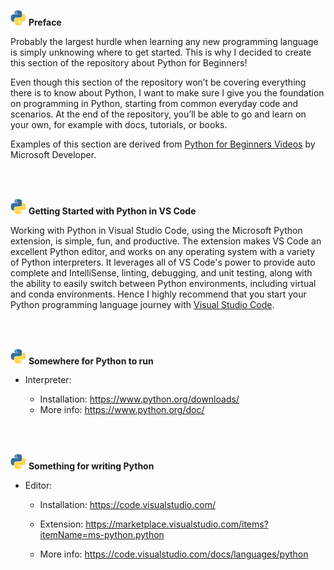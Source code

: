 <p float="left">
  <img src="/py.gif" width="25" 
<p>       
<b> Preface </b> </p> 
</p>     

Probably the largest hurdle when learning any new programming language is simply unknowing where to get started. This is why I decided to create this section of the repository about Python for Beginners!

Even though this section of the repository won’t be covering everything there is to know about Python, I want to make sure I give you the foundation on programming in Python, starting from common everyday code and scenarios. At the end of the repository, you’ll be able to go and learn on your own, for example with docs, tutorials, or books.

Examples of this section are derived from <a href="https://www.youtube.com/playlist?list=PLlrxD0HtieHhS8VzuMCfQD4uJ9yne1mE6">Python for Beginners Videos</a> by Microsoft Developer.

<br>
<br>

<p float="left">
  <img src="/py.gif" width="25" 
<p>       
<b>Getting Started with Python in VS Code</b> </p> 
</p>     

Working with Python in Visual Studio Code, using the Microsoft Python extension, is simple, fun, and productive. The extension makes VS Code an excellent Python editor, and works on any operating system with a variety of Python interpreters. It leverages all of VS Code's power to provide auto complete and IntelliSense, linting, debugging, and unit testing, along with the ability to easily switch between Python environments, including virtual and conda environments. Hence I highly recommend that you start your Python programming language journey with [Visual Studio Code](https://code.visualstudio.com/docs/python/python-tutorial).

<br>
<br>

<p float="left">
  <img src="/py.gif" width="25" 
<p>       
<b>Somewhere for Python to run</b> </p> 
</p> 

- Interpreter:

  - Installation: https://www.python.org/downloads/
  - More info: https://www.python.org/doc/

<br>
<br>

<p float="left">
  <img src="/py.gif" width="25" 
<p>       
<b>Something for writing Python</b> </p> 
</p> 

- Editor:
  - Installation: https://code.visualstudio.com/

  - Extension: https://marketplace.visualstudio.com/items?itemName=ms-python.python

  - More info: https://code.visualstudio.com/docs/languages/python

